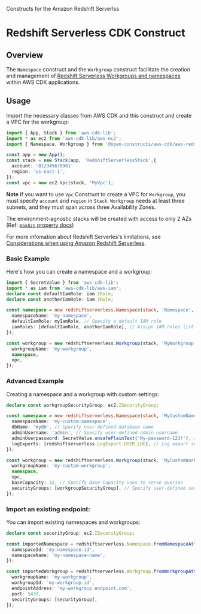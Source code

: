 Constructs for the Amazon Redshift Serverlss

# Redshift Serverless CDK Construct

## Overview

The `Namespace` construct and the `Workgroup` construct facilitate the creation and management of [Redshift Serverless Workgroups and namespaces](https://docs.aws.amazon.com/redshift/latest/mgmt/serverless-workgroup-namespace.html) within AWS CDK applications.

## Usage

Import the necessary classes from AWS CDK and this construct and create a VPC for the workgroup:

```ts
import { App, Stack } from 'aws-cdk-lib';
import * as ec2 from 'aws-cdk-lib/aws-ec2';
import { Namespace, Workgroup } from '@open-constructs/aws-cdk/aws-redshiftserverless';

const app = new App();
const stack = new Stack(app, 'RedshiftServerlessStack',{
  account: '012345678901'
  region: 'us-east-1',
});
const vpc = new ec2.Vpc(stack, 'MyVpc');
```

**Note** If you want to use `Vpc` Construct to create a VPC for `Workgroup`, you must specify `account` and `region` in `Stack`.
`Workgroup` needs at least three subnets, and they must span across three Availability Zones.

The environment-agnostic stacks will be created with access to only 2 AZs (Ref: [`maxAzs` property docs](https://docs.aws.amazon.com/cdk/api/v2/docs/aws-cdk-lib.aws_ec2.Vpc.html#maxazs))

For more infomation about Redshift Serverles's limitations, see [Considerations when using Amazon Redshift Serverless](https://docs.aws.amazon.com/redshift/latest/mgmt/serverless-usage-considerations.html).

### Basic Example

Here's how you can create a namespace and a workgroup:

```ts
import { SecretValue } from 'aws-cdk-lib';
import * as iam from 'aws-cdk-lib/aws-iam';
declare const defaultIamRole: iam.IRole;
declare const anotherIamRole: iam.IRole;

const namespace = new redshiftserverless.Namespace(stack, 'Namespace', {
  namespaceName: 'my-namespace',
  defaultIamRole: myIamRole, // Specify a default IAM role
  iamRoles: [defaultIamRole, anotherIamRole], // Assign IAM roles list which must include default IAM Role
});

const workgroup = new redshiftserverless.Workgroup(stack, 'MyWorkgroup', {
  workgroupName: 'my-workgroup',
  namespace,
  vpc,
});
```

### Advanced Example

Creating a namespace and a workgroup with custom settings:

```ts
declare const workgroupSecurityGroup: ec2.ISecurityGroup;

const namespace = new redshiftserverless.Namespace(stack, 'MyCustomNamespace', {
  namespaceName: 'my-custom-namespace',
  dbName: 'mydb', // Spacify user-defined database name
  adminUsername: 'admin', // Specify user-defined admin username
  adminUserpassword: SecretValue.unsafePlainText('My-password-123!'), // Spacify user-defined admin password
  logExports: [redshiftserverless.LogExport.USER_LOG], // Log export settings
});

const workgroup = new redshiftserverless.Workgroup(stack, 'MyCustomWorkgroup', {
  workgroupName: 'my-custom-workgroup',
  namespace,
  vpc,
  baseCapacity: 32, // Specify Base Capacity uses to serve queries
  securityGroups: [workgroupSecurityGroup], // Specify user-defined security groups
});
```

### Import an existing endpoint:
You can import existing namespaces and workgroups:

```ts
declare const securityGroup: ec2.ISecurityGroup;

const importedNamespace = redshiftserverless.Namespace.fromNamespaceAttributes(stack, 'ImportedNamespace', {
  namespaceId: 'my-namespace-id',
  namespaceName: 'my-namespace-name',
});

const importedWorkgroup = redshiftserverless.Workgroup.fromWorkgroupAttributes(stack, 'ImportedWorkgroup', {
  workgroupName: 'my-workgroup',
  workgroupId: 'my-workgroup-id',
  endpointAddress: 'my-workgroup.endpoint.com',
  port: 5439,
  securityGroups: [securityGroup],
});
```
